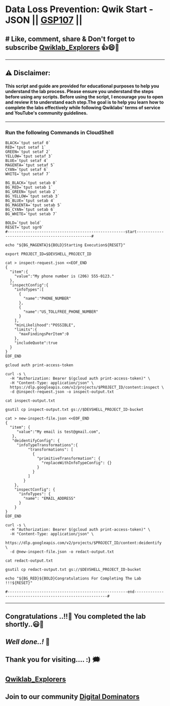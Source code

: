 # Data Loss Prevention: Qwik Start - JSON || [GSP107](https://www.cloudskillsboost.google/focuses/600?parent=catalog) ||

## # Like, comment, share & Don't forget to subscribe [Qwiklab_Explorers](https://youtube.com/@titashshil?si=RgamNu1dc9jVIbJN) 👍😄🤝

---
## ⚠️ **Disclaimer:**
#### This script and guide are provided for educational purposes to help you understand the lab process. Please ensure you understand the steps before using any scripts. Before using the script, I encourage you to open and review it to understand each step.The goal is to help you learn how to complete the labs effectively while following Qwiklabs' terms of service and YouTube's community guidelines.
---

### Run the following Commands in CloudShell

```
BLACK=`tput setaf 0`
RED=`tput setaf 1`
GREEN=`tput setaf 2`
YELLOW=`tput setaf 3`
BLUE=`tput setaf 4`
MAGENTA=`tput setaf 5`
CYAN=`tput setaf 6`
WHITE=`tput setaf 7`

BG_BLACK=`tput setab 0`
BG_RED=`tput setab 1`
BG_GREEN=`tput setab 2`
BG_YELLOW=`tput setab 3`
BG_BLUE=`tput setab 4`
BG_MAGENTA=`tput setab 5`
BG_CYAN=`tput setab 6`
BG_WHITE=`tput setab 7`

BOLD=`tput bold`
RESET=`tput sgr0`
#----------------------------------------------------start--------------------------------------------------#

echo "${BG_MAGENTA}${BOLD}Starting Execution${RESET}"

export PROJECT_ID=$DEVSHELL_PROJECT_ID

cat > inspect-request.json <<EOF_END
{
  "item":{
    "value":"My phone number is (206) 555-0123."
  },
  "inspectConfig":{
    "infoTypes":[
      {
        "name":"PHONE_NUMBER"
      },
      {
        "name":"US_TOLLFREE_PHONE_NUMBER"
      }
    ],
    "minLikelihood":"POSSIBLE",
    "limits":{
      "maxFindingsPerItem":0
    },
    "includeQuote":true
  }
}
EOF_END

gcloud auth print-access-token

curl -s \
  -H "Authorization: Bearer $(gcloud auth print-access-token)" \
  -H "Content-Type: application/json" \
  https://dlp.googleapis.com/v2/projects/$PROJECT_ID/content:inspect \
  -d @inspect-request.json -o inspect-output.txt

cat inspect-output.txt

gsutil cp inspect-output.txt gs://$DEVSHELL_PROJECT_ID-bucket

cat > new-inspect-file.json <<EOF_END
{
  "item": {
     "value":"My email is test@gmail.com",
   },
   "deidentifyConfig": {
     "infoTypeTransformations":{
          "transformations": [
            {
              "primitiveTransformation": {
                "replaceWithInfoTypeConfig": {}
              }
            }
          ]
        }
    },
    "inspectConfig": {
      "infoTypes": {
        "name": "EMAIL_ADDRESS"
      }
    }
}
EOF_END

curl -s \
  -H "Authorization: Bearer $(gcloud auth print-access-token)" \
  -H "Content-Type: application/json" \
  https://dlp.googleapis.com/v2/projects/$PROJECT_ID/content:deidentify \
  -d @new-inspect-file.json -o redact-output.txt

cat redact-output.txt

gsutil cp redact-output.txt gs://$DEVSHELL_PROJECT_ID-bucket

echo "${BG_RED}${BOLD}Congratulations For Completing The Lab !!!${RESET}"

#-----------------------------------------------------end----------------------------------------------------------#
```

---

## Congratulations ..!!🎉  You completed the lab shortly..😃💯

## *Well done..!* 👏

## Thank you for visiting.... :) 🗯️

## [Qwiklab_Explorers](https://youtube.com/@titashshil?si=RgamNu1dc9jVIbJN)

## Join to our community [Digital Dominators](https://linktr.ee/digital_dominators)
